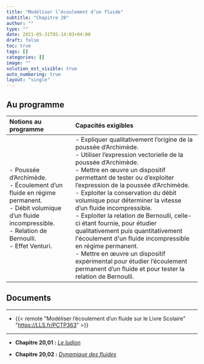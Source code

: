 ```yaml
---
title: "Modéliser l’écoulement d’un fluide"
subtitle: "Chapitre 20"
author: ""
type: ""
date: 2021-05-31T05:14:03+04:00
draft: false
toc: true
tags: []
categories: []
image: ""
solution_est_visible: true
auto_numbering: true
layout: "single"
---
```


## Au programme

| Notions au programme | Capacités exigibles |
| :---- | :---- |
| - Poussée d’Archimède.<br />- Écoulement d’un fluide en régime permanent.<br />- Débit volumique d’un fluide incompressible.<br />- Relation de Bernoulli.<br />- Effet Venturi. | - Expliquer qualitativement l’origine de la poussée d’Archimède.<br />- Utiliser l’expression vectorielle de la poussée d’Archimède.<br />- Mettre en œuvre un dispositif permettant de tester ou d’exploiter l’expression de la poussée d’Archimède.<br />- Exploiter la conservation du débit volumique pour déterminer la vitesse d’un fluide incompressible.<br />- Exploiter la relation de Bernoulli, celle-ci étant fournie, pour étudier qualitativement puis quantitativement l'écoulement d'un fluide incompressible en régime permanent.<br />- Mettre en œuvre un dispositif expérimental pour étudier l’écoulement permanent d’un fluide et pour tester la relation de Bernoulli. |

## Documents

----

- {{< remote "Modéliser l’écoulement d’un fluide sur le Livre Scolaire" "https://LLS.fr/PCTP363" >}}

----

- **Chapitre 20,01 :** [*Le ludion*](/terminales-pc/chap-20/chap-20-1/chap-20-1-ludion.html)

- **Chapitre 20,02 :** [*Dynamique des fluides*](/terminales-pc/chap-20/chap-20-2/chap-20-2-dynamique-fluides.html)
